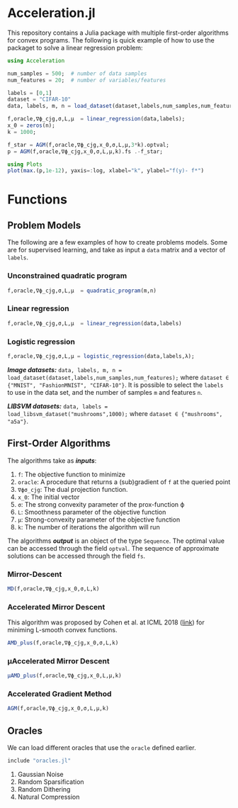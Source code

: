 # Acceleration.jl

This repository contains a Julia package with multiple first-order algorithms for convex programs. The following is quick example of how to use the packaget to solve a linear regression problem:

```julia
using Acceleration

num_samples = 500;  # number of data samples
num_features = 20;  # number of variables/features

labels = [0,1]
dataset = "CIFAR-10"
data, labels, m, n = load_dataset(dataset,labels,num_samples,num_features);

f,oracle,∇ϕ_cjg,σ,L,μ  = linear_regression(data,labels);
x_0 = zeros(n);
k = 1000;

f_star = AGM(f,oracle,∇ϕ_cjg,x_0,σ,L,μ,3*k).optval;
p = AGM(f,oracle,∇ϕ_cjg,x_0,σ,L,μ,k).fs .-f_star;

using Plots
plot(max.(p,1e-12), yaxis=:log, xlabel="k", ylabel="f(y)- f*")
```

# Functions

## Problem Models

The following are a few examples of how to create problems models. Some are for supervised learning, and take as input a ```data``` matrix and a vector of ```labels```. 

### Unconstrained quadratic program
```julia
f,oracle,∇ϕ_cjg,σ,L,μ  = quadratic_program(m,n)
```

### Linear regression

```julia
f,oracle,∇ϕ_cjg,σ,L,μ  = linear_regression(data,labels)
```
### Logistic regression
```julia
f,oracle,∇ϕ_cjg,σ,L,μ = logistic_regression(data,labels,λ);
```

***Image datasets:*** ```data, labels, m, n = load_dataset(dataset,labels,num_samples,num_features);```
where ```dataset ∈ {"MNIST", "FashionMNIST", "CIFAR-10"}```. It is possible to select the ```labels``` to use in the data set, and the number of samples ```m``` and features ```n```.

***LIBSVM datasets:*** ```data, labels = load_libsvm_dataset("mushrooms",1000);``` where ```dataset ∈ {"mushrooms", "a5a"}```.



## First-Order Algorithms
The algorithms take as ***inputs***:
1. ```f```: The objective function to minimize
2. ```oracle```: A procedure that returns a (sub)gradient of ```f``` at the queried point
3. ```∇ϕσ_cjg```: The dual projection function. 
4. ```x_0```: The initial vector
5. ```σ```: The strong convexity parameter of the prox-function ϕ
6. ```L```: Smoothness parameter of the objective function
7. ```μ```: Strong-convexity parameter of the objective function
8. ```k```: The number of iterations the algorithm will run

The algorithms ***output*** is an object of the type ```Sequence```. The optimal value can be accessed through the field ```optval```. The sequence of approximate solutions can be accessed through the field ``fs``.
### Mirror-Descent
```julia
MD(f,oracle,∇ϕ_cjg,x_0,σ,L,k)
```

### Accelerated Mirror Descent
This algorithm was proposed by Cohen et al. at ICML 2018 ([link](http://proceedings.mlr.press/v80/cohen18a/cohen18a.pdf)) for miniming L-smooth convex functions. 
```julia
AMD_plus(f,oracle,∇ϕ_cjg,x_0,σ,L,k)
```

### μAccelerated Mirror Descent
```julia
μAMD_plus(f,oracle,∇ϕ_cjg,x_0,L,μ,k)
```

### Accelerated Gradient Method
```julia
AGM(f,oracle,∇ϕ_cjg,x_0,σ,L,μ,k)
```
## Oracles
We can load different oracles that use the ```oracle``` defined earlier. 
```julia
include "oracles.jl"
```
1.  Gaussian Noise
2.  Random Sparsification
3.  Random Dithering
4.  Natural Compression
